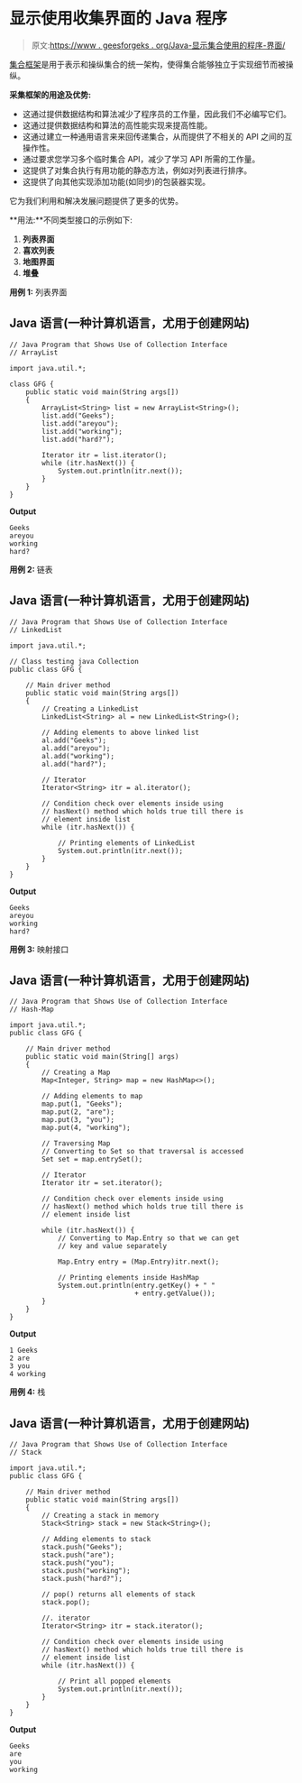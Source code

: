 # 显示使用收集界面的 Java 程序

> 原文:[https://www . geesforgeks . org/Java-显示集合使用的程序-界面/](https://www.geeksforgeeks.org/java-program-that-shows-use-of-collection-interface/)

[集合框架](https://www.geeksforgeeks.org/collections-in-java-2/)是用于表示和操纵集合的统一架构，使得集合能够独立于实现细节而被操纵。

**采集框架的用途及优势:**

*   这通过提供数据结构和算法减少了程序员的工作量，因此我们不必编写它们。
*   这通过提供数据结构和算法的高性能实现来提高性能。
*   这通过建立一种通用语言来来回传递集合，从而提供了不相关的 API 之间的互操作性。
*   通过要求您学习多个临时集合 API，减少了学习 API 所需的工作量。
*   这提供了对集合执行有用功能的静态方法，例如对列表进行排序。
*   这提供了向其他实现添加功能(如同步)的包装器实现。

它为我们利用和解决发展问题提供了更多的优势。

**用法:**不同类型接口的示例如下:

1.  **列表界面**
2.  **喜欢列表**
3.  **地图界面**
4.  **堆叠**

**用例 1:** 列表界面

## Java 语言(一种计算机语言，尤用于创建网站)

```
// Java Program that Shows Use of Collection Interface
// ArrayList

import java.util.*;

class GFG {
    public static void main(String args[])
    {
        ArrayList<String> list = new ArrayList<String>();
        list.add("Geeks");
        list.add("areyou");
        list.add("working");
        list.add("hard?");

        Iterator itr = list.iterator();
        while (itr.hasNext()) {
            System.out.println(itr.next());
        }
    }
}
```

**Output**

```
Geeks
areyou
working
hard?
```

**用例 2:** 链表

## Java 语言(一种计算机语言，尤用于创建网站)

```
// Java Program that Shows Use of Collection Interface
// LinkedList

import java.util.*;

// Class testing java Collection
public class GFG {

    // Main driver method
    public static void main(String args[])
    {
        // Creating a LinkedList
        LinkedList<String> al = new LinkedList<String>();

        // Adding elements to above linked list
        al.add("Geeks");
        al.add("areyou");
        al.add("working");
        al.add("hard?");

        // Iterator
        Iterator<String> itr = al.iterator();

        // Condition check over elements inside using
        // hasNext() method which holds true till there is
        // element inside list
        while (itr.hasNext()) {

            // Printing elements of LinkedList
            System.out.println(itr.next());
        }
    }
}
```

**Output**

```
Geeks
areyou
working
hard?
```

**用例 3:** 映射接口

## Java 语言(一种计算机语言，尤用于创建网站)

```
// Java Program that Shows Use of Collection Interface
// Hash-Map

import java.util.*;
public class GFG {

    // Main driver method
    public static void main(String[] args)
    {
        // Creating a Map
        Map<Integer, String> map = new HashMap<>();

        // Adding elements to map
        map.put(1, "Geeks");
        map.put(2, "are");
        map.put(3, "you");
        map.put(4, "working");

        // Traversing Map
        // Converting to Set so that traversal is accessed
        Set set = map.entrySet();

        // Iterator
        Iterator itr = set.iterator();

        // Condition check over elements inside using
        // hasNext() method which holds true till there is
        // element inside list

        while (itr.hasNext()) {
            // Converting to Map.Entry so that we can get
            // key and value separately

            Map.Entry entry = (Map.Entry)itr.next();

            // Printing elements inside HashMap
            System.out.println(entry.getKey() + " "
                               + entry.getValue());
        }
    }
}
```

**Output**

```
1 Geeks
2 are
3 you
4 working
```

**用例 4:** 栈

## Java 语言(一种计算机语言，尤用于创建网站)

```
// Java Program that Shows Use of Collection Interface
// Stack

import java.util.*;
public class GFG {

    // Main driver method
    public static void main(String args[])
    {
        // Creating a stack in memory
        Stack<String> stack = new Stack<String>();

        // Adding elements to stack
        stack.push("Geeks");
        stack.push("are");
        stack.push("you");
        stack.push("working");
        stack.push("hard?");

        // pop() returns all elements of stack
        stack.pop();

        //. iterator
        Iterator<String> itr = stack.iterator();

        // Condition check over elements inside using
        // hasNext() method which holds true till there is
        // element inside list
        while (itr.hasNext()) {

            // Print all popped elements
            System.out.println(itr.next());
        }
    }
}
```

**Output**

```
Geeks
are
you
working
```